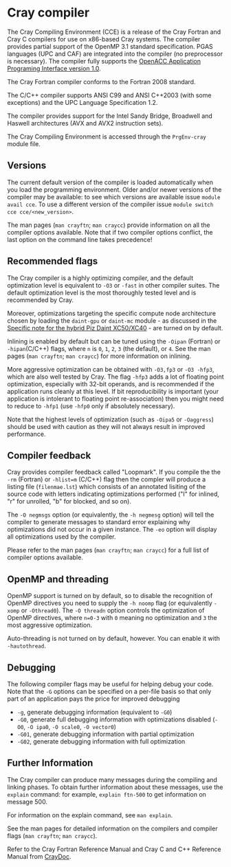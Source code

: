 # Cray compiler

The Cray Compiling Environment (CCE) is a release of the Cray Fortran and Cray C compilers for use on x86-based Cray systems. The compiler provides partial support of the OpenMP 3.1 standard specification. PGAS languages (UPC and CAF) are integrated into the compiler (no preprocessor is necessary). The compiler fully supports the [OpenACC Application Programing Interface version 1.0](http://www.openacc.org/sites/default/files/OpenACC.1.0_0.pdf).

The Cray Fortran compiler conforms to the Fortran 2008 standard. 

The C/C++ compiler supports ANSI C99 and ANSI C++2003 (with some exceptions) and the UPC Language Specification 1.2. 

The compiler provides support for the Intel Sandy Bridge, Broadwell and Haswell architectures (AVX and AVX2 instruction sets).

The Cray Compiling Environment is accessed through the `PrgEnv-cray` module file. 

## Versions

The current default version of the compiler is loaded automatically when you load the programming environment. Older and/or newer versions of the compiler may be available: to see which versions are available issue `module avail cce`. To use a different version of the compiler issue `module switch cce cce/<new_version>`.

The man pages (`man crayftn`; `man craycc`) provide information on all the compiler options available. Note that if two compiler options conflict, the last option on the command line takes precedence!

## Recommended flags

The Cray compiler is a highly optimizing compiler, and the default optimization level is equivalent to `-O3` or `-fast` in other compiler suites. The default optimization level is the most thoroughly tested level and is recommended by Cray.

Moreover, optimizations targeting the specific compute node architecture chosen by loading the `daint-gpu` or `daint-mc` module - as discussed in the [Specific note for the hybrid Piz Daint XC50/XC40](../../compiling_your_code/#specific-note-for-the-hybrid-piz-daint-xc50-xc40) - are turned on by default.

Inlining is enabled by default but can be tuned using the `-Oipan` (Fortran) or `-hipan`(C/C++) flags, where `n` is `0`, `1`, `2`, `3` (the default), or `4`. See the man pages (`man crayftn`; `man craycc`) for more information on inlining.

More aggressive optimization can be obtained with `-O3,fp3` or `-O3 -hfp3`, which are also well tested by Cray. The flag `-hfp3` adds a lot of floating point optimization, especially with 32-bit operands, and is recommended if the application runs cleanly at this level. If bit reproducibility is important (your application is intolerant to floating point re-association) then you might need to reduce to `-hfp1` (use `-hfp0` only if absolutely necessary). 

Note that the highest levels of optimization (such as `-Oipa5` or `-Oaggress`) should be used with caution as they will not always result in improved performance. 

## Compiler feedback

Cray provides compiler feedback called "Loopmark". If you compile the the `-rm` (Fortran) or `-hlist=m` (C/C++) flag then the compler will produce a listing file (`filenmae.lst`) which consists of an annotated lisiting of the source code with letters indicating optimizations performed ("I" for inlined, "r" for unrolled, "b" for blocked, and so on).  

The `-O negmsgs` option (or equivalently, the `-h negmesg` option) will tell the compiler to generate messages to standard error explaining why optimizations did not occur in a given instance. The `-eo` option will display all optimizations used by the compiler.

Please refer to the man pages (`man crayftn`; `man craycc`) for a full list of compiler options available. 

## OpenMP and threading

OpenMP support is turned on by default, so to disable the recognition of OpenMP directives you need to supply the `-h noomp` flag (or equivalently `-xomp` or `-Othread0`). The `-O threadn` option controls the optimization of OpenMP directives, where `n=0-3` with `0` meaning no optimization and `3` the most aggressive optimization.

Auto-threading is not turned on by default, however. You can enable it with `-hautothread`.   

## Debugging

The following compiler flags may be useful for helping debug your code. Note that the `-G` options can be specified on a per-file basis so that only part of an application pays the price for improved debugging

* `-g`, generate debugging information (equivalent to `-G0`)
* `-G0`, generate full debugging information with optimizations disabled (`-O0`, `-O ipa0`, `-O scale0`, `-O vector0`)
* `-G01`, generate debugging information with partial optimization
* `-G02`, generate debugging information with full optimization

## Further Information

The Cray compiler can produce many messages during the compiling and linking phases. To obtain further information about these messages, use the `explain` command: for example, `explain ftn-500` to get information on message 500. 

For information on the explain command, see `man explain`.

See the man pages for detailed information on the compilers and compiler flags (`man crayftn`; `man craycc`).

Refer to the Cray Fortran Reference Manual and Cray C and C++ Reference Manual from [CrayDoc](http://docs.cray.com/).
